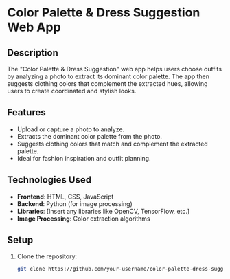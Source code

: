 # Color Palette & Dress Suggestion Web App

## Description

The "Color Palette & Dress Suggestion" web app helps users choose outfits by analyzing a photo to extract its dominant color palette. The app then suggests clothing colors that complement the extracted hues, allowing users to create coordinated and stylish looks.

## Features
- Upload or capture a photo to analyze.
- Extracts the dominant color palette from the photo.
- Suggests clothing colors that match and complement the extracted palette.
- Ideal for fashion inspiration and outfit planning.

## Technologies Used
- **Frontend**: HTML, CSS, JavaScript
- **Backend**: Python (for image processing)
- **Libraries**: [Insert any libraries like OpenCV, TensorFlow, etc.]
- **Image Processing**: Color extraction algorithms

## Setup

1. Clone the repository:
   ```bash
   git clone https://github.com/your-username/color-palette-dress-suggestion.git

